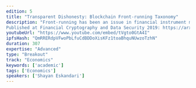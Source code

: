 ```yaml
---
edition: 5
title: "Transparent Dishonesty: Blockchain Front-running Taxonomy"
description: "Front-running has been an issue in financial instrument markets since the 1970s. With the advent of the blockchain technology, front-running has resurfaced in new forms we explore here, instigated by blockchains decentralized and transparent nature. In this paper, we draw from a scattered body of knowledge and instances of front-running across the top 25 most active decentral applications (DApps) deployed on Ethereum blockchain, and an instance of abnormal behaviour of a mining pool to participate in an ICO. We also introduce a taxonomy of front-running attacks on blockchain and map the proposed solutions to front-running into useful categories.
Published at Financial Cryptography and Data Security 2019: https://arxiv.org/abs/1902.05164"
youtubeUrl: "https://www.youtube.com/embed/tVgto0GtA4I"
ipfsHash: "QmRRERdpVFwoPbLfuCdBDDoXisKFz1toaBhquNUwzoTzhN"
duration: 307
expertise: "Advanced"
type: "Breakout"
track: "Economics"
keywords: ['academic']
tags: ['Economics']
speakers: ['Shayan Eskandari']
---
```

